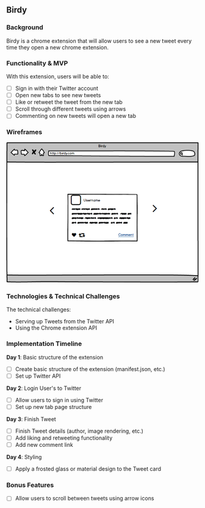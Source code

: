 ## Birdy

### Background

Birdy is a chrome extension that will allow users to see a new tweet every time they open a new chrome extension.

### Functionality & MVP

With this extension, users will be able to:

- [ ] Sign in with their Twitter account
- [ ] Open new tabs to see new tweets
- [ ] Like or retweet the tweet from the new tab
- [ ] Scroll through different tweets using arrows
- [ ] Commenting on new tweets will open a new tab

### Wireframes

![wireframes](https://github.com/Gabriel-Lewis/Birdy/blob/master/Images/birdy.png?raw=true)

### Technologies & Technical Challenges

The technical challenges:

- Serving up Tweets from the Twitter API
- Using the Chrome extension API

### Implementation Timeline

**Day 1**: Basic structure of the extension

- [ ] Create basic structure of the extension (manifest.json, etc.)
- [ ] Set up Twitter API

**Day 2**: Login User's to Twitter

- [ ] Allow users to sign in using Twitter
- [ ] Set up new tab page structure

**Day 3**: Finish Tweet

- [ ] Finish Tweet details (author, image rendering, etc.)
- [ ] Add liking and retweeting functionality
- [ ] Add new comment link

**Day 4**: Styling

- [ ] Apply a frosted glass or material design to the Tweet card

### Bonus Features

- [ ] Allow users to scroll between tweets using arrow icons
